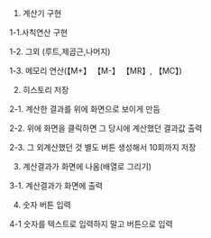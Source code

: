 1. 계산기 구현

  1-1.사칙연산 구현

  1-2. 그외 (루트,제곱근,나머지)

  1-3. 메모리 연산(【M+】 【M-】 【MR】, 【MC】)


2. 히스토리 저장

  2-1. 계산한 결과를 위에 화면으로 보이게 만듬

  2-2. 위에 화면을 클릭하면 그 당시에 계산했던 결과값 출력

  2-3. 그 외계산했던 것 별도 버튼 생성해서 10회까지 저장


3. 계산결과가 화면에 나옴(배열로 그리기)

  3-1. 계산결과가 화면에 출력


4. 숫자 버튼 입력

  4-1 숫자를 텍스트로 입력하지 말고 버튼으로 입력 
